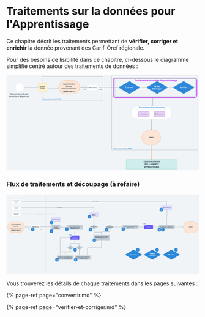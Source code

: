 # Traitements sur la données pour l'Apprentissage

Ce chapitre décrit les traitements permettant de **vérifier, corriger et enrichir** la donnée provenant des Carif-Oref régionale.  
  
Pour des besoins de lisibilité dans ce chapitre, ci-dessous le diagramme simplifié centré autour des traitements de données :

![](../../.gitbook/assets/traitements.png)

### Flux de traitements et découpage \(à refaire\)

![](../../.gitbook/assets/s9.png)

Vous trouverez les détails de chaque traitements dans les pages suivantes : 

{% page-ref page="convertir.md" %}

{% page-ref page="verifier-et-corriger.md" %}

